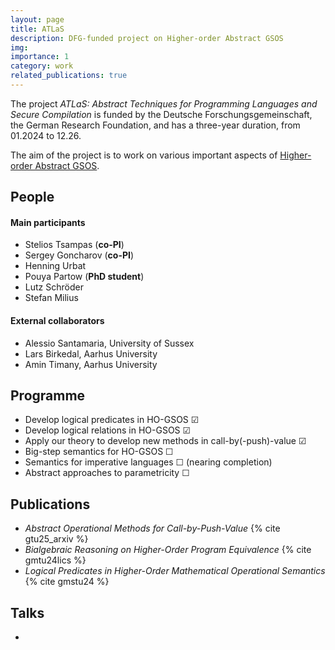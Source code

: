 ```yaml
---
layout: page
title: ATLaS
description: DFG-funded project on Higher-order Abstract GSOS
img:
importance: 1
category: work
related_publications: true
---
```


The project *ATLaS: Abstract Techniques for Programming Languages and Secure Compilation* is funded by the Deutsche Forschungsgemeinschaft, the German Research Foundation, and has a three-year duration, from 01.2024 to 12.26.

The aim of the project is to work on various important aspects of [Higher-order Abstract GSOS](https://www.steliostsampas.com/projects/higher-order/).

## People

#### Main participants

- Stelios Tsampas (**co-PI**)
- Sergey Goncharov (**co-PI**)
- Henning Urbat
- Pouya Partow (**PhD student**)
- Lutz Schröder
- Stefan Milius

#### External collaborators

- Alessio Santamaria, University of Sussex
- Lars Birkedal, Aarhus University
- Amin Timany, Aarhus University

## Programme

- Develop logical predicates in HO-GSOS ☑
- Develop logical relations in HO-GSOS ☑
- Apply our theory to develop new methods in call-by(-push)-value ☑
- Big-step semantics for HO-GSOS ☐
- Semantics for imperative languages ☐ (nearing completion)
- Abstract approaches to parametricity ☐

## Publications

- *Abstract Operational Methods for Call-by-Push-Value* {% cite gtu25_arxiv %}
- *Bialgebraic Reasoning on Higher-Order Program Equivalence* {% cite gmtu24lics %}
- *Logical Predicates in Higher-Order Mathematical Operational Semantics* {% cite gmstu24 %}

## Talks

- 
